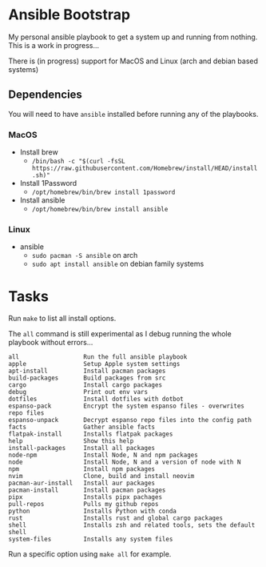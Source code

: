 # Ansible Bootstrap

My personal ansible playbook to get a system up and running from nothing. This
is a work in progress...

There is (in progress) support for MacOS and Linux (arch and debian based systems)

## Dependencies

You will need to have `ansible` installed before running any of the playbooks.

### MacOS
- Install brew
    - `/bin/bash -c "$(curl -fsSL https://raw.githubusercontent.com/Homebrew/install/HEAD/install.sh)"`
- Install 1Password
    - `/opt/homebrew/bin/brew install 1password`
- Install ansible
    - `/opt/homebrew/bin/brew install ansible`

### Linux
- ansible
    - `sudo pacman -S ansible` on arch
    - `sudo apt install ansible` on debian family systems

# Tasks

Run `make` to list all install options.

The `all` command is still experimental as I debug running the whole playbook without errors...

```
all                  Run the full ansible playbook
apple                Setup Apple system settings
apt-install          Install pacman packages
build-packages       Build packages from src
cargo                Install cargo packages
debug                Print out env vars
dotfiles             Install dotfiles with dotbot
espanso-pack         Encrypt the system espanso files - overwrites repo files
espanso-unpack       Decrypt espanso repo files into the config path
facts                Gather ansible facts
flatpak-install      Installs flatpak packages
help                 Show this help
install-packages     Install all packages
node-npm             Install Node, N and npm packages
node                 Install Node, N and a version of node with N
npm                  Install npm packages
nvim                 Clone, build and install neovim
pacman-aur-install   Install aur packages
pacman-install       Install pacman packages
pipx                 Installs pipx pachages
pull-repos           Pulls my github repos
python               Installs Python with conda
rust                 Installs rust and global cargo packages
shell                Installs zsh and related tools, sets the default shell
system-files         Installs any system files
```

Run a specific option using `make all` for example.


